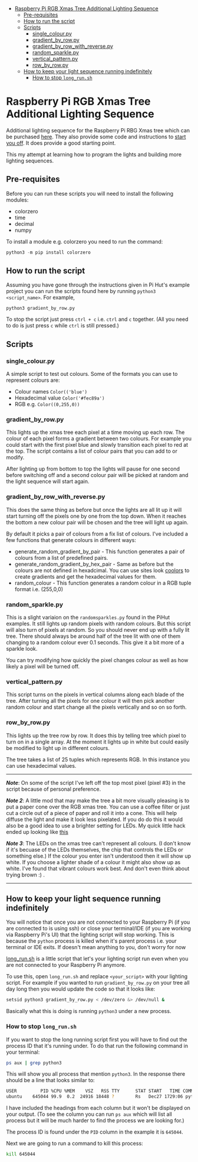 - [Raspberry Pi RGB Xmas Tree Additional Lighting Sequence](#raspberry-pi-rgb-xmas-tree-additional-lighting-sequence)
  - [Pre-requisites](#pre-requisites)
  - [How to run the script](#how-to-run-the-script)
  - [Scripts](#scripts)
    - [single_colour.py](#single_colourpy)
    - [gradient_by_row.py](#gradient_by_rowpy)
    - [gradient_by_row_with_reverse.py](#gradient_by_row_with_reversepy)
    - [random_sparkle.py](#random_sparklepy)
    - [vertical_pattern.py](#vertical_patternpy)
    - [row_by_row.py](#row_by_rowpy)
  - [How to keep your light sequence running indefinitely](#how-to-keep-your-light-sequence-running-indefinitely)
    - [How to stop `long_run.sh`](#how-to-stop-long_runsh)

# Raspberry Pi RGB Xmas Tree Additional Lighting Sequence 

Additional lighting sequence for the Raspberry Pi RBG Xmas tree which can be purchased [here]. They also provide some code and instructions to [start you off]. It does provide a good starting point.

This my attempt at learning how to program the lights and building more lighting sequences.

## Pre-requisites
Before you can run these scripts you will need to install the following modules:
* colorzero
* time
* decimal
* numpy

To install a module e.g. colorzero you need to run the command:

```Python
python3 -m pip install colorzero
```

## How to run the script
Assuming you have gone through the instructions given in Pi Hut's example project you can run the scripts found here by running `python3 <script_name>`. For example,

```
python3 gradient_by_row.py
```

To stop the script just press `ctrl + c` i.e. `ctrl` and `c` together. (All you need to do is just press `c` while `ctrl` is still pressed.)

## Scripts

### single_colour.py
A simple script to test out colours. Some of the formats you can use to represent colours are:

* Colour names `Color(('blue')`
* Hexadecimal value `Color('#fec89a')`
* RGB e.g. `Color((0,255,0))`

### gradient_by_row.py
This lights up the xmas tree each pixel at a time moving up each row. The colour of each pixel forms a gradient between two colours. For example you could start with the first pixel blue and slowly transition each pixel to red at the top. The script contains a list of colour pairs that you can add to or modify. 

After lighting up from bottom to top the lights will pause for one second before switching off and a second colour pair will be picked at random and the light sequence will start again. 

### gradient_by_row_with_reverse.py
This does the same thing as before but once the lights are all lit up it will start turning off the pixels one by one from the top down. When it reaches the bottom a new colour pair will be chosen and the tree will light up again.

By default it picks a pair of colours from a fix list of colours. I've included a few functions that generate colours in different ways:

* generate_random_gradient_by_pair - This function generates a pair of colours from a list of predefined pairs.
* generate_random_gradient_by_hex_pair - Same as before but the colours are not defined in hexadcimal. You can use sites look [coolors] to create gradients and get the hexadecimal values for them.
* random_colour - This function generates a random colour in a RGB tuple format i.e. (255,0,0)

### random_sparkle.py
This is a slight variaion on the `randomsparkles.py` found in the PiHut examples. It still lights up random pixels with random colours. But this script will also turn of pixels at random. So you should never end up with a fully lit tree. There should always be around half of the tree lit with one of them changing to a random colour ever 0.1 seconds. This give it a bit more of a sparkle look. 

You can try modifying how quickly the pixel changes colour as well as how likely a pixel will be turned off.

### vertical_pattern.py
This script turns on the pixels in vertical columns along each blade of the tree. After turning all the pixels for one colour it will then pick another random colour and start change all the pixels vertically and so on so forth.

### row_by_row.py
This lights up the tree row by row. It does this by telling tree which pixel to turn on in a single array. At the moment it lights up in white but could easily be modified to light up in different colours. 

The tree takes a list of 25 tuples which represents RGB. In this instance you can use hexadecimal values.

----

***Note***: On some of the script I've left off the top most pixel (pixel #3) in the script because of personal preference.

***Note 2***: A little mod that may make the tree a bit more visually pleasing is to put a paper cone over the RGB xmas tree. You can use a coffee filter or just cut a circle out of a piece of paper and roll it into a cone. This will help diffuse the light and make it look less pixelated. If you do do this it would also be a good idea to use a brighter setting for LEDs. My quick little hack ended up looking like [this]

***Note 3***: The LEDs on the xmas tree can't represent all colours. (I don't know if it's becuase of the LEDs themselves, the chip that controls the LEDs or something else.) If the colour you enter isn't understood then it will show up white. If you choose a lighter shade of a colour it might also show up as white. I've found that vibrant colours work best. And don't even think about trying brown :) .

---

## How to keep your light sequence running indefinitely

You will notice that once you are not connected to your Raspberry Pi (if you are connected to is using ssh) or close your terminal/IDE (if you are working via Raspberry Pi's UI) that the lighting script will stop working. This is because the `python` process is killed when it's parent process i.e. your terminal or IDE exits. If doesn't mean anything to you, don't worry for now

[long_run.sh] is a little script that let's your lighting script run even when you are not connected to your Raspberry Pi anymore. 

To use this, open `long_run.sh` and replace `<your_script>` with your lighting script. For example if you wanted to run `gradient_by_row.py` on your tree all day long then you would update the code so that it looks like:

```Bash
setsid python3 gradient_by_row.py < /dev/zero &> /dev/null &
```

Basically what this is doing is running `python3` under a new process.

### How to stop `long_run.sh`
If you want to stop the long running script first you will have to find out the process ID that it's running under. To do that run the following command in your terminal:

```Bash
ps aux | grep python3
```
This will show you all process that mention `python3`. In the response there should be a line that looks similar to:

```Bash
USER         PID %CPU %MEM    VSZ   RSS TTY      STAT START   TIME COMMAND
ubuntu    645044 99.9  0.2  24916 18448 ?        Rs   Dec27 1729:06 python3 gradient_by_row_with_reverse.py
```

I have included the headings from each column but it won't be displayed on your output. (To see the column you can run `ps aux` which will list all process but it will be much harder to find the process we are looking for.)

The process ID is found under the `PID` column in the example it is `645044`. 

Next we are going to run a command to kill this process:

```Bash
kill 645044
```


[here]: https://thepihut.com/products/3d-rgb-xmas-tree-for-raspberry-pi
[start you off]: https://github.com/ThePiHut/rgbxmastree
[long_run.sh]: long_run.sh
[coolors]: https://coolors.co/gradients
[this]: https://photos.app.goo.gl/ASrtkw665mumwcxS7
